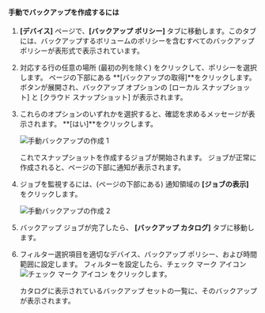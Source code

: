 <!--author=SharS last changed: 9/17/15-->

#### <a name="to-create-a-manual-backup"></a>手動でバックアップを作成するには
1. **[デバイス]** ページで、**[バックアップ ポリシー]** タブに移動します。このタブには、バックアップするボリュームのポリシーを含むすべてのバックアップ ポリシーが表形式で表示されています。
2. 対応する行の任意の場所 (最初の列を除く) をクリックして、ポリシーを選択します。 ページの下部にある **[バックアップの取得]**をクリックします。 ボタンが展開され、バックアップ オプションの [ローカル スナップショット] と [クラウド スナップショット] が表示されます。 
3. これらのオプションのいずれかを選択すると、確認を求めるメッセージが表示されます。 **[はい]**をクリックします。 
   
    ![手動バックアップの作成 1](./media/storsimple-create-manual-backup-gov/HCS_CreateManualBackup1-gov-include.png)
   
    これでスナップショットを作成するジョブが開始されます。 ジョブが正常に作成されると、ページの下部に通知が表示されます。
4. ジョブを監視するには、(ページの下部にある) 通知領域の **[ジョブの表示]** をクリックします。 
   
    ![手動バックアップの作成 2](./media/storsimple-create-manual-backup-gov/HCS_CreateManualBackup2-gov-include.png)
5. バックアップ ジョブが完了したら、 **[バックアップ カタログ]** タブに移動します。
6. フィルター選択項目を適切なデバイス、バックアップ ポリシー、および時間範囲に設定します。 フィルターを設定したら、チェック マーク アイコン  ![チェック マーク アイコン](./media/storsimple-create-manual-backup/HCS_CheckIcon-include.png) をクリックします。
   
   カタログに表示されているバックアップ セットの一覧に、そのバックアップが表示されます。


